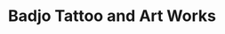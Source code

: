 ---
title: "Badjo Tattoo and Art Works"
url: /quezon-city/badjo-tattoo-and-art-works/
shop: tattoo
---